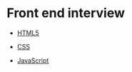 # Front end interview

- [HTML5](https://github.com/wangwenyue/fe8/issues/1)

- [CSS](https://github.com/wangwenyue/fe8/issues/2)

- [JavaScript](https://github.com/wangwenyue/fe8/issues/3)
